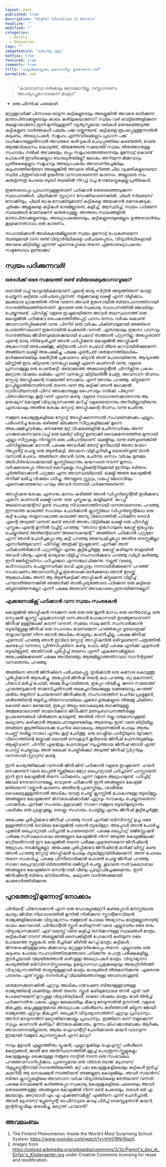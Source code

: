 ```yaml
---
layout: post
published: true
description: "Higher Education in Kerala"
headline: ""
modified: ""
categories: 
  - Kerala
  - Education
tags: ""
imagefeature: "edu/kg.jpg"
mathjax: true
featured: true
comments: true
title: "ഐൻസ്റ്റൈനും മൊസാർട്ടും ഉണ്ടാകുന്ന വഴി"
permalink: edu
---
```



> "കാലാവസ്ഥ ഒരിക്കലും മോശമാവില്ല. വസ്ത്രധാരണം അപര്യാപ്തമാവാമെന്ന് മാത്രം!"
- ഒരു ഫിന്നിഷ് പഴമൊഴി.

മറ്റുള്ളവർക്ക് പിന്നാലെ ഓടുന്ന കുട്ടികളുടെയും അല്ലെങ്കിൽ അവരെ ഓടിക്കുന്ന മാതാപിതാക്കളൂടെയും കാലം കഴിയുകയാണോ? സ്വയം വഴി വെട്ടിത്തെളിക്കുന്ന തലമുറയാണോ ഇനി മുന്നിലുള്ളത്? വ്യത്യസ്തമായ വഴികൾ തെരഞ്ഞെടുത്ത കുട്ടികളുടെ വാർത്തകൾ പലരും പങ്കു വയ്ക്കുന്നുണ്ട്. കുട്ടികളെ രൂപപ്പെടുത്തുന്നതിൽ കുടുംബം, അദ്ധ്യാപകർ, സമൂഹം എന്നിവർക്കെല്ലാം പ്രധാന പങ്ക് വഹിക്കാനുള്ളതിനാൽ അവരുടെ കഴിവുകൾ ചെറുപ്പത്തിലേ കണ്ടെത്തി, വേണ്ട ആത്മവിശ്വാസം കൊടുത്ത്, തിരുത്തേണ്ട സമയത്ത് സ്വയം തിരുത്താനുള്ള സഹായം നൽകി അവരേയും, ഒപ്പം സമൂഹത്തെത്തന്നെയും മുന്നോട്ട് കൊണ്ട് പോകാൻ ഇവർക്കെല്ലാം ബാദ്ധ്യതയില്ലേ? ലോകം അറിയുന്ന മിക്കവാറും പ്രതിഭകളെല്ലാം സമൂഹവും അദ്ധ്യാപകരും അവഗണിച്ചെങ്കിലും കുടുംബത്തിന്റെയോ അല്ലെങ്കിൽ അവരെ തിരിച്ചറിഞ്ഞ ചില വ്യക്തികളുടെയൊ സ്ഥിര പിന്തുണയാൽ ഉയർന്നു വന്നവരാണെന്ന് കാണാം. അല്ലാതെ നാം കരുതുന്നതു പോലെ ബുദ്ധി തലയിൽ നിറച്ച് വച്ച റോബോട്ടുകളല്ല പ്രതിഭകൾ. 

ഇതോടൊപ്പം പ്രാധാന്യമുള്ളതാണ് പഠിക്കാൻ തെരെഞ്ഞെടുക്കുന്ന സ്ഥാപനങ്ങൾ. ചിലർക്കത് സ്റ്റാറ്റസ് നോക്കിയാണെങ്കിൽ, ചിലർ സിലബസ് നോക്കിയും, ചിലർ ഭാഷ നോക്കിയുമാണ് കുട്ടികളെ അയക്കാൻ മെനക്കെടുക. ചുരുക്കം ആളുകളെ കുട്ടികൾ ഭാരമില്ലാതെ, കളിച്ച്, ആസ്വദിച്ച്, സ്വയം പഠിക്കുന്ന സ്ഥലങ്ങൾ വേണമെന്ന് കരുതാറുള്ളൂ. അത്തരം സ്ഥലങ്ങളിൽ മാതാപിതാക്കളുടെയും, അദ്ധ്യാപകരുടെയും, കുട്ടികളുടെയുമെല്ലാം ഉത്തരവാദിത്വം കൂടുമെന്നതാവാം ഒരു കാരണം. 

സഹായിക്കാൻ അധികമാരുമില്ലാതെ സ്വയം മുന്നോട്ട് പോകണമെന്ന ത്വരയുമായി വന്ന രണ്ട് വിദ്യാർത്ഥികളെ പരിചയപ്പെടാം, വിദ്യാർത്ഥികളായി അവരെ കിട്ടിയില്ല എന്നത് എന്നെപ്പോലെ തന്നെ ഏതോരദ്ധ്യാപകനും നഷ്ടബോധം ഉണ്ടാക്കും!


## സ്വയം പഠിക്കുന്നവർ!

### ഒരാൾക്ക് ഒരേ സമയത്ത് രണ്ട് ബിരുദമെടുക്കാനാവുമോ?

 ബസിൽ വച്ച് യാദൃശ്ചികമായാണ് എന്റെ ഭാര്യ സീറ്റിൽ അടുത്തിരുന്ന് യാത്ര ചെയ്യുന്ന കുട്ടിയെ പരിചയപ്പെടുന്നത്. നമുക്കവളെ ലക്ഷ്മി എന്ന് വിളിക്കാം. മലയോര ഗ്രാമത്തിൽ നിന്നു വരുന്ന അവൾ ഇഗ്നോയിൽ ബിരുദപഠനത്തിനായി നഗരത്തിലെത്തിയതാണ്. കൂടാതെ ഒരു സ്വകാര്യ സ്ഥാപനത്തിൽ ജോലിയും ചെയ്യുന്നുണ്ട്. ഫിസിക്സ് വളരെ ഇഷ്ടമായിരുന്ന അവൾ തലസ്ഥാനത്ത് ഒരു കോളജിൽ പഠിക്കവേ ഒരപകടത്തിൽപ്പെട്ട് പഠനം ഒന്നാം വർഷം കൊണ്ട് അവസാനിപ്പിക്കേണ്ടി വന്നു. പിന്നീട് ഒരു വർഷം ചികിത്സയുമായി അങ്ങിനെ പോയതിനാലാണ് ഇഗ്നോയിൽ ചേരേണ്ടി വന്നത്. ഏതായാലും ഇഗ്നോ പഠനവും നഗരത്തിലെ ജീവിതവുമൊക്കെയായി ചെലവ് താങ്ങാൻ പറ്റുന്നില്ല. അപ്പോഴാണ് എന്റെ ഭാര്യ നിർദ്ദേശിച്ചത് ഞാൻ പഠിപ്പിക്കുന്ന കോളജിൽ അഡ്മിഷൻ ആകാറായി അപേക്ഷിക്കൂ, കിട്ടിയാൽ പഠന ചെലവ് തീരെ കുറവായിരിക്കുമെന്ന്. അങ്ങിനെ ലക്ഷ്മി അപേക്ഷിച്ചു, പക്ഷേ എൺപത് ശതമാനത്തിലധികം മാർക്കുണ്ടെങ്കിലും മെരിറ്റിൽ പ്രവേശനം കിട്ടാൻ അത് പോരായിരുന്നു. ആദ്യത്തെ ലിസ്റ്റിൽ ഇടം കിട്ടാതെ വന്നപ്പോ ലക്ഷ്മി എന്നെ കാണാൻ വന്നു, വളരെ പ്രസാദമുള്ള ഒരു പെൺകുട്ടി. രണ്ടാമത്തെ അലോട്ട്മെന്റിൽ ഫിസിക്സിനു പകരം മറ്റൊരു വിഷയം ലഭിക്കും എന്ന് വന്നപ്പോ കിട്ടിയതിൽ ചേരൂ, അവസാന ദിവസം സ്പോട്ട് അഡ്മിഷന്റെ സമയത്ത് നോക്കാം എന്ന് ഞാനും പറഞ്ഞു. കിട്ടുമെന്ന് ഉറപ്പില്ലാതിരുന്നതിനാൽ തന്നെ വന്ന ആ കുട്ടിക്ക് ഞാൻ ലോക്കൽ ഗ്വാർഡിയനായി ഫീസ് അടക്കാനുള്ള പൈസയും നൽകി. പിറ്റേന്ന് പിതാവിനെയും കൂട്ടി വന്ന് എന്നെ കണ്ടു. വളരെ സാധാരണക്കാരനായ ആ മനുഷ്യന് കോളജ് വിദ്യാഭ്യാസത്തെ കുറിച്ച് വളരെയൊന്നും അറിയില്ലായിരുന്നു. ഏതായാലും അതിനു ശേഷം സ്പോട്ട് അഡ്മിഷന്റെ ദിവസം വന്നു ചേർന്നു.
 
 നമ്മുടെ കോളേജുകളിലെ സ്പോട്ട് അഡ്മിഷനെന്നാൽ സംവരണമടക്കം എല്ലാം പരിഗണിച്ച ശേഷം ഒഴിഞ്ഞ് കിടക്കുന്ന സീറ്റുകളിലേക്ക് മുന്നെ അപേക്ഷിച്ചവർക്കും, നേരത്തേ മറ്റ് വിഷയങ്ങളിൽ ചേർന്നവർക്കും അന്ന് ഹാജരാകുന്നവരെ വച്ച് ഒരു മെരിറ്റ് ലിസ്റ്റ് ഉണ്ടാക്കി വൈകുന്നേരത്തിനു മുന്നായി എല്ലാ സീറ്റുകളും നിറയ്കുന്ന ഒരു പരിപാടിയാണ്. ലക്ഷ്മിയും വന്നു ഒഴിവുണ്ടെങ്കിൽ ഫിസിക്സിലേക്ക് മാറാൻ. പക്ഷെ അവൾക്ക് തോട്ട് മുന്നിലായി അതാ വേറെ റിപ്പോർട്ട് ചെയ്ത ഒരു ആൺകുട്ടി. അവനെ വിളിച്ചറിയിച്ചു ഒരൊഴിവുണ്ട് താൻ വന്നാൽ ചേരാം. അങ്ങിനെ അവൻ വന്നു, ചേർന്നു, ഒന്നാം വർഷം മുതലേ അടിപിടിയൊക്കെയായി ക്ലാസ്സിലൊന്നും കയറാതെ നടന്ന് മൂന്നാം വർഷമായപ്പോ നിരവധി കേസുകളും സപ്ലിമെന്ററിയുമായി ഇനിയും ബിരുദം പൂർത്തിയാക്കാൻ പറ്റുമോ എന്ന അവസ്ഥയിലായി. ലക്ഷ്മി അതേ കോളജിൽ തനിക്ക് ലഭിച്ച വിഷയം പഠിച്ചു. അവളുടെ റ്റ്യൂട്ടറും, വകുപ്പ് മേധാവിയും എന്നെക്കാണുമ്പോ പറയും അവൾ നന്നായി പഠിക്കുന്നുണ്ടെന്ന്.
 
 
 അഡ്മിഷനു ശേഷം ഏതാനും മാസം കഴിഞ്ഞ് ഞാൻ ഡിപ്പാർട്ട്മെന്റിൽ ഇരിക്കവേ എന്നെ കാണാൻ ലക്ഷ്മി വന്നു. ഒരു പുസ്തകവും കയ്യിലുണ്ട്. കുറച്ച് അസൈന്മെന്റ്സ് ഉണ്ട് സംശയ നിവാരണത്തിനായി വന്നതാണെന്നും പറഞ്ഞു. ഇന്നത്തെ കാലത്ത് സംശയം ചോദിക്കാൻ ക്ലാസ്സിലോ ഡിപ്പാർട്ട്മെന്റിലോ ഒരു കുട്ടി പോലും തയ്യാറാകാത്ത കാലത്ത് അന്യ വിഭാഗത്തിൽ പഠിക്കുന്ന ഒരാൾ എന്റെ അടുത്ത് വന്നത് കണ്ട് ഞാൻ അന്തം വിട്ടിരിക്കേ ലക്ഷ്മി ഒരു ഫിസിക്സ് പുസ്തകം എന്റെ മുന്നിൽ വച്ചിട്ട് പറഞ്ഞു: "ഞാനാ ഇഗ്നോയുടെ കോഴ്സ് ഇപ്പോഴും ചെയ്യുന്നുണ്ട് അതിന്റെയാണ് അസൈന്മെന്റ്." അങ്ങിനെ പഠിക്കാൻ പറ്റുമോ എന്ന് ഞാൻ ചോദിച്ചപ്പോ ആ കുട്ടി പറഞ്ഞു അന്വേഷിച്ചപ്പോ അതിനു തടസ്സമില്ലാ എന്നറിഞ്ഞുവെന്ന്. ഫിസിക്സ് അത്രക്ക് ഇഷ്ടമാണ്, എനിക്ക് അത് പഠിക്കാതിരിക്കാൻ പറ്റുന്നില്ലാ എന്നും കൂട്ടിച്ചേർത്തു. കോഴ്സ് കഴിയുന്ന വേളയിൽ അവൾ വീണ്ടും എന്റെ ഭാര്യയെ വിളിച്ച് സംസാരിക്കവേ പറഞ്ഞു ഡിഗ്രി കഴിഞ്ഞു, ഇനി ജേർണ്ണലിസം പഠിച്ചാലോ എന്നാലോചിക്കുന്നു. നല്ലത് വരട്ടെ, കഠിനാധ്വാനം ചെയ്യുന്നവർക്ക് ഭാവി എപ്പോഴും നന്നായിരിക്കുമെന്ന് പറഞ്ഞ് സംഭാഷണം അവസാനിപ്പിച്ചു.ഇതൊക്കെ ഓർക്കുമ്പോ ഞാൻ ഇടയ്ക്ക് ആലോചിക്കും അന്ന് ആ ആൺകുട്ടിക്ക് അഡ്മിഷൻ കിട്ടുമെന്ന് വിളിച്ച് പറയാതിരുന്നെങ്കിൽ ഞങ്ങൾക്ക് താൽപ്പര്യത്തോടെ പഠിക്കുന്ന ഒരു കുട്ടിയെ കിട്ടുമായിരുന്നല്ലോ എന്ന്! പക്ഷേ അതവന് അവകാശപ്പെട്ടതായിരുന്നല്ലോ?


### എക്കണോമിക്സ് പഠിക്കാൻ വന്ന സ്വയം സംരഭകൻ

കോളജിൽ അഡ്മിഷൻ നടക്കുന്ന ഒരു ഒരു ഒരു ജൂൺ മാസം ഒരു ശനിയാഴ്ച്ച. ഒരു സ്പെഷൽ ക്ലാസ്സ് എടുക്കാനായി വന്ന ഞാൻ പോകാനായി തുടങ്ങുമ്പോഴാണ് ജിനീഷ് ഉള്ളിലേക്ക് കടന്ന് വന്നത്. സമയം നാലു മണി. സംസാരിക്കാൻ ബുദ്ധിമുട്ടുള്ള ജിനീഷ് ഒരു സഹായം വേണമെന്ന് പറഞ്ഞപ്പോ ദൂരയാത്രക്ക് തയ്യാറെടുത്ത് നിന്ന ഞാൻ അധികം താല്പര്യം കാണീച്ചില്ല. പക്ഷെ ജിനീഷ് എന്നോട് പറഞ്ഞു ഞാൻ ഇവിടെ സ്പോട്ട് അഡ്മിഷനിൽ ഒഴിവുണ്ടെന്ന് പത്രത്തിൽ കണ്ടപ്പോ വന്നതാ, പ്രിൻസിപ്പലിനെ കണ്ടു, ഫോം കിട്ടി പക്ഷെ എനിക്ക് എഴുതാൻ ബുദ്ധിമുട്ടുണ്ട്, അതിനാൽ പൂരിപ്പിച്ച് തരണം എന്ന്! എകണോമിക്സിലാ അപേക്ഷിക്കേണ്ടത് പക്ഷേ അവിടെങ്ങും ആരുമില്ലാത്തതിനാലാ സാറിന്റടുത്ത് വന്നതെന്നും പറഞ്ഞു.

അങ്ങിനെ ഞാൻ ജിനീഷിനെ പരിചയപ്പെട്ടു. ഇരിക്കാൻ ഒരു കസേര കൊടുത്തു. പൂരിപ്പിക്കാൻ ആരംഭിച്ചു. അപ്പോൾ ജിനീഷ് തന്റെ കഥ പറഞ്ഞു. ഒറ്റ മകനാണ്, പിതാവ് മരിച്ച് പോയി, അമ്മ ടീച്ചറായിരുന്നു, ഇപ്പോ വിരമിച്ചു. ജനന സമയത്ത് പുറത്തെടുക്കാൻ താമസിച്ചതിനാൽ തലച്ചോറിലേക്കുള്ള രക്തയോട്ടം കുറഞ്ഞ് ശരീരം തളർന്ന് പോയതാണ് ജിനീഷിന്റെ. സംസാരത്തിന് ചെറിയ പ്രശ്നമുണ്ട്, ശരീരത്തിന്റെ തളർച്ച തിരുനാവായിലെ ഏതോ ഗുരുക്കളുടെ തിരുമ്മു ചികിത്സ കോണ്ട് കുറെ ഭേദമായി, ഇപ്പോ അല്പം വൈകല്യമേ ബാക്കിയുള്ളൂ. അമ്മയോടൊത്ത് താമസിക്കുന്ന ജിനീഷിന് മത്സ്യബന്ധനത്തിനുള്ള ഉപകരണങ്ങൾ വിൽക്കുന്ന കടയുണ്ട്, അതിൽ നിന്ന് നല്ല വരുമാനവുമുണ്ട്. കല്യാണം കഴിക്കാൻ ആലോചനയുണ്ടെങ്കിലും ആരെയും ഇത് വരെ കിട്ടിയില്ല. ഞങ്ങടെ കൂട്ടത്തിലൊക്കെ ചെറിയ വൈകല്യം ആണെങ്കിൽ പോലും ആരും പെണ്ണ് തരില്ല സാറെ എന്നും കൂട്ടി ചേർത്തു. ഒരു രാഷ്ട്രീയ പാർട്ടിയുടെ യുവജന വിഭാഗത്തിന്റെ ബ്ലോക്ക് ലെവൽ സെക്രട്ടറി കൂടിയായ ജിനീഷ് ഫേസ്ബുക്കിലും ആക്ടീവാണ്. പിന്നീട് എന്റേയും ഫേസ്ബുക് സുഹൃത്തായ ജിനീഷ് ഞാൻ എന്ത് പോസ്റ്റ് ചെയ്താലും അത് ലൈക് ചെയ്തിരിക്കും! അടുത്ത് ജിനീഷ് റ്റ്വിറ്ററിലും വന്നതായി സ്റ്റാറ്റസ് കണ്ടു.

ഇനി കാര്യത്തിലേക്ക് വന്നാൽ ജിനീഷിന് പഠിക്കാൻ വളരെ ഇഷ്ടമാണ്. ഹയർ സെക്കണ്ടറി വരെ ഓപ്പൺ സ്കൂളിലോ മറ്റോ പ്രൈവറ്റായി പഠിച്ചാണ് പാസ്സായത്. ഇനി ഈ കോളജിൽ തന്നെ പഠിക്കണം എന്ന് വളരെ ആഗ്രഹമുണ്ട്. പഠിച്ചിട്ട് ജോലി നേടാനൊന്നുമല്ല, വെറുതെ പഠിക്കാൻ! ഇനി ഞങ്ങളുടെ കോളജ് മതിയെന്ന് വയ്ക്കാൻ കാരണം അതിന്റെ പ്രശസ്തിയും, ശാരീരിക വൈകല്യമുള്ളതിനാൽ അധികം യാത്ര ചെയ്ത് ക്ലാസ്സിൽ പോകാനുള്ള ബുദ്ധിമുട്ടും. ഞങ്ങളുടെ കോളജാണ് ഭിന്നശേഷിക്കാർക്ക് ഏറ്റവും സൗകര്യം ചെയ്യുന്നതെന്ന പരാമർശം എനിക്ക് സംശയം ഉളവാക്കി. സാറെ നമ്മുടെ ബുദ്ധിമുട്ടൊന്നും പലർക്കും ഒരു പ്രശ്നവുമല്ല, ഒരാളും സഹായം ചെയ്യില്ല എന്നും ജിനീഷ് കൂട്ടിച്ചേർത്തു.


അപേക്ഷ പൂരിപ്പിക്കവേ ജിനീഷ് പറഞ്ഞു സാർ എനിക്ക് ബിസിനസ്സ് ഉച്ച വരേ ഉള്ളത്തിനാൽ രാവിലെ കോളജിൽ വരാൻ ബുദ്ധിമുട്ടാ. അപ്പോൾ ഞാൻ ചോദിച്ചു എങ്കിൽ പ്രൈവറ്റായി പഠിച്ചാൽ പോരെയെന്ന്. പക്ഷെ പ്രൈവറ്റ് രജിസ്റ്റ്രേഷൻ പരീക്ഷ സർവകലാശാല ഞങ്ങളുടെ കോളജിൽ നിന്ന് അടുത്ത കോളജിലേക്ക് മാറ്റിയതിനാൽ ഈ കോളജിൽ തന്നെ പരീക്ഷ എഴുതണമെന്ന ജിനീഷിന്റെ ആഗ്രഹം നടക്കില്ലല്ലോ. അപേക്ഷ പൂരിപ്പിക്കവേ ജിനീഷിന്റെ മാർക്ക് ലിസ്റ്റ് കണ്ട ഞാൻ പറഞ്ഞു സ്പോട്ട് അഡ്മിഷൻ പോലും ബുദ്ധിമുട്ടായിരിക്കുമെന്ന്. അത് പോലെ തന്നെ സംഭവിച്ചു. പക്ഷെ പിന്നീടൊരിക്കൽ ഫോൺ ചെയ്ത ജിനീഷ് പറഞ്ഞു സാറെ പ്രൈവറ്റായി ബിരുദത്തിനു രജിസ്റ്റർ ചെയ്തു, കൂടാതെ സർവകലാശാല ഞങ്ങളുടെ കോളജിനെ സെന്ററായി വീണ്ടും പ്രഖ്യാപിച്ചേക്കുമെന്നും. ഇനി ജിനീഷിന്റെ ബിരുദം നേടിയതിനും, കല്യാണ വാർത്തക്കുമായി കാതോർത്തിരിക്കുന്നു.


## പുറത്തോട്ട്/മുന്നോട്ട് നോക്കാം


ഫിൻലന്റ് ഫിനോമെനൻ എന്ന ഒരു ഡോക്യുമെന്രറി കണ്ടപ്പോൾ മനസ്സിലായ കാര്യം ജീവിത നിലവാരത്തിൽ മുന്നിൽ നിൽക്കുന്ന സ്കാന്റിനേവിയൻ രാജ്യങ്ങളിലോക്കെ വിദ്യാഭ്യാസം നമ്മുടേത് പോലെ അഭ്യാസം മാത്രമല്ലാതായിട്ട് കാലം കുറെയായി.  ഫിൻലന്റിൽ സ്കൂൾ കഴിയുന്നത് വരെ എല്ലാവരും ഒരേ തരം വിദ്യാഭ്യാസമാണ്. ഏഴ് വയസ്സ് വരെ കളിച്ച് രസിക്കാനുള്ള സ്ഥലങ്ങൾ മാത്രം. കുട്ടികൾക്ക് നടന്ന് അല്ലെങ്കിൽ സൈക്കിളിൽ പോകാൻ കഴിയുന്ന ഒരേ പോലത്തെ സ്കൂളുകൾ. ഒരു ടീച്ചർക്ക് കീഴിൽ കുറച്ച് മാത്രം കുട്ടികൾ, ഭിന്നശേഷിയുള്ളവരും മിക്കവാറും മറ്റുള്ളവർക്കൊപ്പം തന്നെ. എല്ലാവരും ഒരു കുടുംബം പോലെ സഹവർത്തിത്വത്തോടെ പഠിക്കുന്നു. പൊതു പരീക്ഷകളില്ല, തുടർച്ചയായി വിലയിരുത്താൻ കഴിവുള്ള അദ്ധ്യാപകർ മാത്രം. വിദ്യാഭ്യാസ കാര്യത്തിൽ ബിസിനസ്സ്കാരെയും ഉദ്യോഗസ്ഥ പ്രഭുക്കളെയും അകറ്റിനിർത്തി വിദ്യാഭ്യാസത്തിൽ താല്പര്യമുള്ളവർ മാത്രം കാര്യങ്ങൾ തീരുമാനിക്കുന്നു. ഏതോരു പൗരനും ഏത് സ്കൂളും സന്ദർശിച്ച് വിലയിരുത്താനുള്ള അവസരവുമുണ്ട്. 

ശതമാനക്കണക്കിൽ ഏറ്റവും അധികം ഗവേഷണ ബിരുദമുള്ളവരുള്ള രാജ്യത്തിന്റെ ശക്തിയും അത് തന്നെ. സ്കൂൾ കഴിയുമ്പോഴെ താൻ ഏത് വഴി പോകണമെന്ന് ഉറപ്പുള്ള വിദ്യാർത്ഥികൾ. ഓരോ വിഷയം മാത്രം വേർ തിരിച്ച് പഠിക്കുന്നതിനു പകരം എല്ലാ മേഖലയിലും മികവു നേടുന്നതിൽ ഊന്നൽ. വളരെ മികച്ചതും കടുപ്പമുള്ളതുമായ അദ്ധ്യാപക പരിശീലനം കഴിഞ്ഞാൽ കിട്ടുന്ന ജോലീ രാജ്യത്തെ ഏറ്റവും മികച്ചത്. പ്രൈമറി വിദ്യാഭ്യാസത്തിന് ഏറ്റവും പ്രാധാന്യം. അറിവ് നേടുന്നതിന് മറ്റെന്തിനേക്കാളും പ്രാധാന്യം. ഇങ്ങിനെ ഒന്ന് നമുക്കെന്ന് സ്വപ്നം കാണാൻ കഴിയും? ഭിന്നശേഷിക്കാരും, മൂന്നാം ലിംഗക്കാരുമടക്കം ആർക്കും അവഗണനയില്ലാതെ, ആരും ഐഡന്റിറ്റി ചോദിക്കാതെ കയറി വരാവുന്ന ഇടമായി നമ്മുടെ ക്യാമ്പസ്സുകൾ എന്ന് മാറും?

നാടും മുഴുവൻ എല്ലാത്തിനും ട്യൂഷൻ, എല്ലാ മുക്കിലും ഐഎസ്സ് പരിശീലന കേന്ദ്രങ്ങൾ, ജാതി മത അടിസ്ഥാനത്തിൽ മുളച്ച് പൊന്തുന്ന സ്ക്കൂളുകളും കോളജുകളും ഒക്കെയുള്ള നമ്മുടെ നാട്ടിൽ നടന്ന ഒരു സംഭവകഥ പറഞ്ഞവസാനിപ്പിക്കാം. പ്രശസ്തമായ ഒരു വിദേശ ബാങ്ക് ക്യാമ്പസ് റിക്ര്യൂട്ട്മെന്റിനായി നഗരത്തിലെത്തി. മറ്റ് പല കോളജുകളിലെയും കുട്ടികൾ ഇടിച്ച് കയറിയ ആ സെലക്ഷൻ നടത്തിയത് ഞങ്ങളുടെ കോളജിലും. അവർ സയൻസ് ബിരുദ ക്ലാസ്സുകളിലെ അവസാന വർഷ വിദ്യാർത്ഥികളെ തേടിയാണ് വന്നത്. പക്ഷെ സെലക്ഷൻ കഴിഞ്ഞപ്പോ സ്വകാര്യ കോളജുകളിലെ പലരെയും അവർ തെരഞ്ഞെടുത്തു. ഞങ്ങളുടെ കോളജിൽ നിന്ന് രണ്ട് പേരെയും. ഒരാൾ ബി എ മലയാളം, മറ്റെയാൾ എം എ എക്കണോമിക്സ്! എങ്ങിനെ എന്ന് ചോദിച്ചാൽ, അവർ ക്യാമ്പസ് പ്ലേസ്മെന്റ് ഓഫീസറുടെ കാലു പിടിച്ച് ടെസ്റ്റെഴുതാൻ കയറി, ഇന്റർവ്യൂവിലും ശോഭിച്ചു. മറ്റെന്ത് പറയാൻ?




## അവലംബം
1. The Finland Phenomenon: Inside the World’s Most Surprising School System: https://www.youtube.com/watch?v=VhH78NnRpp0
2. Images from https://upload.wikimedia.org/wikipedia/commons/3/3c/Parent's_day_at_Eirfan's_Kindergarten.jpg under Creative Commons licensing for reuse and modification.
